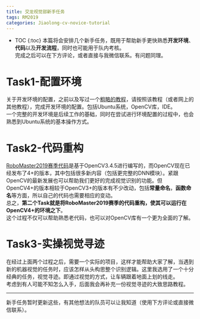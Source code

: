 ```yaml
---
title: 交龙视觉部新手任务
tags: RM2019
categories: Jiaolong-cv-novice-tutorial
---
```


* TOC
{:toc}
本篇将会安排几个新手任务，既用于帮助新手更快熟悉**开发环境**、**代码**以及**开发流程**，同时也可能用于队内考核。  
完成之后可以在下方评论，或者直接与我微信联系。有问题同理。

# Task1-配置环境

关于开发环境的配置，之前以及写过一个[粗略的教程](../environment-setup)，请按照该教程（或者网上的其他教程），完成开发环境的配置。包括Ubuntu系统，OpenCV库，IDE。  
一个完整的开发环境是后续工作的基础，同时在尝试进行环境配置的过程中，也会熟悉到Ubuntu系统的基本操作方式。

# Task2-代码重构

[RoboMaster2019赛季代码](https://github.com/xinyang-go/SJTU-RM-CV-2019)是基于OpenCV3.4.5进行编写的，而OpenCV现在已经发布了4+的版本，其中包括很多新内容（包括更完整的DNN模块）。紧跟OpenCV的最新发展也可以帮助我们更好的完成视觉识别的功能。但OpenCV4+的版本相较于OpenCV3+的版本有不少改动，包括**常量命名**，**函数命名**等方面，所以自己的代码也需要相应的变动。  
总之，**第二个Task就是将RoboMaster2019赛季的代码重构，使其可以运行在OpenCV4+的环境之下**。  
这个过程不仅可以帮助熟悉老代码，也可以对OpenCV库有一个更为全面的了解。

# Task3-实操视觉寻迹

在经过上面两个过程之后，需要一个实际的项目，这样才能帮助大家了解，当遇到新的机器视觉的任务时，应该怎样从头构思整个识别逻辑。这里我选用了一个十分经典的任务，视觉寻迹。即通过视觉的方式，让车辆跟着地面上划的线走。  
考虑到有人可能不知怎么入手，后面我会再补充一份视觉寻迹的大致思路教程。

---

新手任务暂时更新这些，有其他想法的队员可以让我知道（使用下方评论或直接微信联系）。